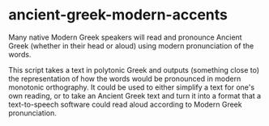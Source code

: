 # ancient-greek-modern-accents

Many native Modern Greek speakers will read and pronounce Ancient Greek (whether in their head or aloud) using modern pronunciation of the words. 

This script takes a text in polytonic Greek and outputs (something close to) the representation of how the words would be pronounced in modern monotonic orthography. It could be used to either simplify a text for one's own reading, or to take an Ancient Greek text and turn it into a format that a text-to-speech software could read aloud according to Modern Greek pronunciation. 
